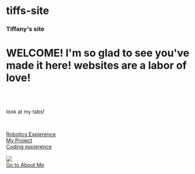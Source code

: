 # tiffs-site

<!DOCTYPE html>
<html>
<head>
<h3>Tiffany's site</h3>
   
</head>
<body>
    <h1>WELCOME! I'm so glad to see you've made it here! websites are a labor of love!</h1>
    <br/>
    <!-- short intro of my self and this site-->
   <br/>
    <p>look at my tabs!</p>
  <br/>
  
  <a href="https://github.com/t-haghighi/Robotic-expierence">Robotics Expierence</a><br/>
  <a href="https://github.com/t-haghighi/my-project">My Proiect</a><br/>
  <a href="https://github.com/t-haghighi/coding-expierence">Coding expierence</a><br/>
  <br/>
    <a href="http://dearkidlovemom.com/wp-content/uploads/2014/10/but-wait-theres-more.jpg" target="_blank">
    <img src="http://dearkidlovemom.com/wp-content/uploads/2014/10/but-wait-theres-more.jpg"/></a>
 <br/> <a href="https://github.com/t-haghighi/tab1">Go to About Me</a>
</body>
</html>
